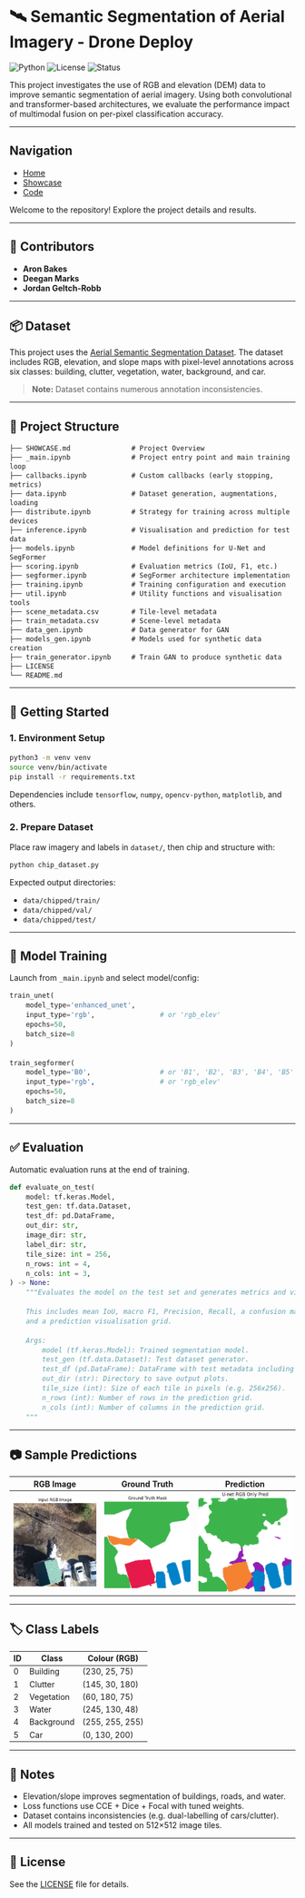 # 🛰️ Semantic Segmentation of Aerial Imagery - Drone Deploy

![Python](https://img.shields.io/badge/Python-3.8%2B-blue?style=flat-square)
![License](https://img.shields.io/badge/License-MIT-green?style=flat-square)
![Status](https://shields.io/badge/Status-In%20Development-yellow?style=flat-square)

This project investigates the use of RGB and elevation (DEM) data to improve semantic segmentation of aerial imagery. Using both convolutional and transformer-based architectures, we evaluate the performance impact of multimodal fusion on per-pixel classification accuracy.

---

## Navigation
- [Home](README.md)
- [Showcase](SHOWCASE.md)
- [Code](_main.ipynb)

Welcome to the repository! Explore the project details and results.

---

## 👥 Contributors

- **Aron Bakes**
- **Deegan Marks**
- **Jordan Geltch-Robb**

---

## 📦 Dataset

This project uses the [Aerial Semantic Segmentation Dataset](https://drive.google.com/file/d/1FiQQ-fKHpBsOq0sp2e-GxNUtQSgvzAOY/view?usp=sharing). The dataset includes RGB, elevation, and slope maps with pixel-level annotations across six classes: building, clutter, vegetation, water, background, and car.

> **Note:** Dataset contains numerous annotation inconsistencies.

---

## 📁 Project Structure

```
├── SHOWCASE.md               # Project Overview
├── _main.ipynb               # Project entry point and main training loop
├── callbacks.ipynb           # Custom callbacks (early stopping, metrics)
├── data.ipynb                # Dataset generation, augmentations, loading
├── distribute.ipynb          # Strategy for training across multiple devices
├── inference.ipynb           # Visualisation and prediction for test data
├── models.ipynb              # Model definitions for U-Net and SegFormer
├── scoring.ipynb             # Evaluation metrics (IoU, F1, etc.)
├── segformer.ipynb           # SegFormer architecture implementation
├── training.ipynb            # Training configuration and execution
├── util.ipynb                # Utility functions and visualisation tools
├── scene_metadata.csv        # Tile-level metadata 
├── train_metadata.csv        # Scene-level metadata
├── data_gen.ipynb            # Data generator for GAN
├── models_gen.ipynb          # Models used for synthetic data creation
├── train_generator.ipynb     # Train GAN to produce synthetic data
├── LICENSE
└── README.md
```

---

## 🚀 Getting Started

### 1. Environment Setup

```bash
python3 -m venv venv
source venv/bin/activate
pip install -r requirements.txt
```

Dependencies include `tensorflow`, `numpy`, `opencv-python`, `matplotlib`, and others.

### 2. Prepare Dataset

Place raw imagery and labels in `dataset/`, then chip and structure with:

```bash
python chip_dataset.py
```

Expected output directories:
- `data/chipped/train/`
- `data/chipped/val/`
- `data/chipped/test/`

---

## 🧠 Model Training

Launch from `_main.ipynb` and select model/config:

```python
train_unet(
    model_type='enhanced_unet',        
    input_type='rgb',                # or 'rgb_elev'
    epochs=50,
    batch_size=8
)

train_segformer(
    model_type='B0',                 # or 'B1', 'B2', 'B3', 'B4', 'B5'
    input_type='rgb',                # or 'rgb_elev'
    epochs=50,
    batch_size=8
)
```

---

## ✅ Evaluation

Automatic evaluation runs at the end of training. 

```python
def evaluate_on_test(
    model: tf.keras.Model,
    test_gen: tf.data.Dataset,
    test_df: pd.DataFrame,
    out_dir: str,
    image_dir: str,
    label_dir: str,
    tile_size: int = 256,
    n_rows: int = 4,
    n_cols: int = 3,
) -> None:
    """Evaluates the model on the test set and generates metrics and visualisations.

    This includes mean IoU, macro F1, Precision, Recall, a confusion matrix,
    and a prediction visualisation grid.

    Args:
        model (tf.keras.Model): Trained segmentation model.
        test_gen (tf.data.Dataset): Test dataset generator.
        test_df (pd.DataFrame): DataFrame with test metadata including tile IDs.
        out_dir (str): Directory to save output plots.
        tile_size (int): Size of each tile in pixels (e.g. 256x256).
        n_rows (int): Number of rows in the prediction grid.
        n_cols (int): Number of columns in the prediction grid.
    """

```

---

## 📷 Sample Predictions

| RGB Image | Ground Truth | Prediction |
|-----------|--------------|------------|
| ![](output/sample_rgb.png) | ![](output/sample_gt.png) | ![](output/sample_pred.png) |

---

## 🏷️ Class Labels

| ID | Class      | Colour (RGB)     |
|----|------------|------------------|
| 0  | Building   | (230, 25, 75)     |
| 1  | Clutter    | (145, 30, 180)    |
| 2  | Vegetation | (60, 180, 75)     |
| 3  | Water      | (245, 130, 48)    |
| 4  | Background | (255, 255, 255)   |
| 5  | Car        | (0, 130, 200)     |

---

## 📌 Notes

- Elevation/slope improves segmentation of buildings, roads, and water.
- Loss functions use CCE + Dice + Focal with tuned weights.
- Dataset contains inconsistencies (e.g. dual-labelling of cars/clutter).
- All models trained and tested on 512×512 image tiles.

---

## 📄 License

See the [LICENSE](LICENSE) file for details.

